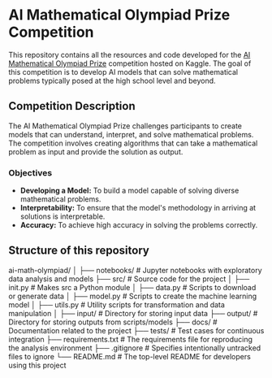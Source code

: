 # AI Mathematical Olympiad Prize Competition

This repository contains all the resources and code developed for the [AI Mathematical Olympiad Prize](https://www.kaggle.com/competitions/ai-mathematical-olympiad-prize) competition hosted on Kaggle. The goal of this competition is to develop AI models that can solve mathematical problems typically posed at the high school level and beyond.

## Competition Description

The AI Mathematical Olympiad Prize challenges participants to create models that can understand, interpret, and solve mathematical problems. The competition involves creating algorithms that can take a mathematical problem as input and provide the solution as output.

### Objectives
- **Developing a Model:** To build a model capable of solving diverse mathematical problems.
- **Interpretability:** To ensure that the model's methodology in arriving at solutions is interpretable.
- **Accuracy:** To achieve high accuracy in solving the problems correctly.

## Structure of this repository 

ai-math-olympiad/
│
├── notebooks/ # Jupyter notebooks with exploratory data analysis and models
├── src/ # Source code for the project
│ ├── init.py # Makes src a Python module
│ ├── data.py # Scripts to download or generate data
│ ├── model.py # Scripts to create the machine learning model
│ ├── utils.py # Utility scripts for transformation and data manipulation
│
├── input/ # Directory for storing input data
├── output/ # Directory for storing outputs from scripts/models
├── docs/ # Documentation related to the project
├── tests/ # Test cases for continuous integration
├── requirements.txt # The requirements file for reproducing the analysis environment
├── .gitignore # Specifies intentionally untracked files to ignore
└── README.md # The top-level README for developers using this project
